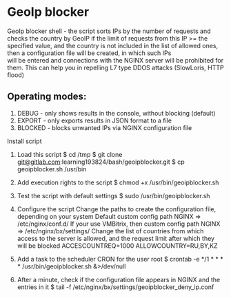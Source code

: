 # GeoIp blocker

GeoIp blocker shell - the script sorts IPs by the number of requests and checks the country by GeoIP 
if the limit of requests from this IP >= the specified value, 
and the country is not included in the list of allowed ones, 
then a configuration file will be created, in which such IPs  
will be entered and connections with the NGINX server will be prohibited for them.
This can help you in repelling L7 type DDOS attacks (SlowLoris, HTTP flood)

## Operating modes:
1. DEBUG - only shows results in the console, without blocking (default)
2. EXPORT - only exports results in JSON format to a file
3. BLOCKED - blocks unwanted IPs via NGINX configuration file

Install script
1. Load this script 
$ cd /tmp
$ git clone git@gitlab.com:learning193824/bash/geoipblocker.git
$ cp geoipblocker.sh /usr/bin

2. Add execution rights to the script
$ chmod +x /usr/bin/geoipblocker.sh

3. Test the script with default settings
$ sudo /usr/bin/geoipblocker.sh

4. Сonfigure the script
Change the paths to create the configuration file, depending on your system
Default custom config path NGINX => /etc/nginx/conf.d/
If your use VMBitrix, then custom config path NGINX => /etc/nginx/bx/settings/
Change the list of countries from which access to the server is allowed, 
and the request limit after which they will be blocked
ACCESCOUNTREQ=1000
ALLOWCOUNTRY=RU,BY,KZ

5. Add a task to the scheduler СRON for the user root
$ crontab -e
*/1 * * * * /usr/bin/geoipblocker.sh &>/dev/null

6. After a minute, check if the configuration file appears in NGINX and the entries in it
$ tail -f /etc/nginx/bx/settings/geoipblocker_deny_ip.conf